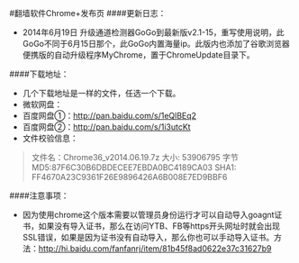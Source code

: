 #翻墙软件Chrome+发布页
####更新日志：
* 2014年6月19日 升级通道检测器GoGo到最新版v2.1-15，重写使用说明，此GoGo不同于6月15日那个，此GoGo内置海量ip。此版内也添加了谷歌浏览器便携版的自动升级程序MyChrome，置于ChromeUpdate目录下。

####下载地址：
* 几个下载地址是一样的文件，任选一个下载。
* 微软网盘：
* 百度网盘①：http://pan.baidu.com/s/1eQlBEq2
* 百度网盘②：http://pan.baidu.com/s/1i3utcKt
* 文件校验信息：
> 文件名：Chrome36_v2014.06.19.7z
> 大小: 53906795 字节
> MD5:87F6C30B6DBDECEE7EBDA0BC4189CA03
> SHA1: FF4670A23C9361F26E9896426A6B008E7ED9BBF6

####注意事项：
* 因为使用chrome这个版本需要以管理员身份运行才可以自动导入goagnt证书，如果没有导入证书，那么在访问YTB、FB等https开头网址时就会出现SSL错误，如果是因为证书没有自动导入，那么你也可以手动导入证书。方法：http://hi.baidu.com/fanfanrj/item/81b45f8ad0622e37c31627b9
